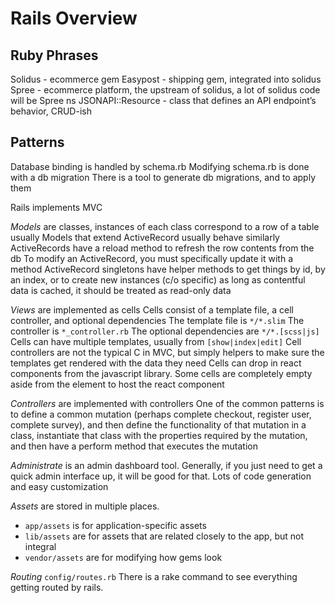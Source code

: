 # Rails Overview
## Ruby Phrases
Solidus - ecommerce gem
Easypost - shipping gem, integrated into solidus
Spree - ecommerce platform, the upstream of solidus, a lot of solidus code will be Spree ns
JSONAPI::Resource - class that defines an API endpoint’s behavior, CRUD-ish

## Patterns
Database binding is handled by schema.rb
Modifying schema.rb is done with a db migration
There is a tool to generate db migrations, and to apply them

Rails implements MVC

*Models* are classes, instances of each class correspond to a row of a table usually
Models that extend ActiveRecord usually behave similarly
ActiveRecords have a reload method to refresh the row contents from the db
To modify an ActiveRecord, you must specifically update it with a method
ActiveRecord singletons have helper methods to get things by id, by an index, or to create new instances
(c/o specific) as long as contentful data is cached, it should be treated as read-only data

*Views* are implemented as cells
Cells consist of a template file, a cell controller, and optional dependencies
The template file is `*/*.slim`
The controller is `*_controller.rb`
The optional dependencies are `*/*.[scss|js]`
Cells can have multiple templates, usually from `[show|index|edit]`
Cell controllers are not the typical C in MVC, but simply helpers to make sure the templates get rendered with the data they need
Cells can drop in react components from the javascript library. Some cells are completely empty aside from the element to host the react component

*Controllers* are implemented with controllers
One of the common patterns is to define a common mutation (perhaps complete checkout, register user, complete survey), and then define the functionality of that mutation in a class, instantiate that class with the properties required by the mutation, and then have a perform method that executes the mutation

*Administrate* is an admin dashboard tool.
Generally, if you just need to get a quick admin interface up, it will be good for that. Lots of code generation and easy customization

*Assets* are stored in multiple places.
* `app/assets` is for application-specific assets
* `lib/assets` are for assets that are related closely to the app, but not integral
* `vendor/assets` are for modifying how gems look

*Routing*
`config/routes.rb`
There is a rake command to see everything getting routed by rails.
